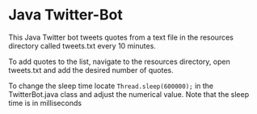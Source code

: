 # Java Twitter-Bot

This Java Twitter bot tweets quotes from a text file in the resources directory called
tweets.txt every 10 minutes. 

To add quotes to the list, navigate to the resources directory, open tweets.txt and 
add the desired number of quotes. 

To change the sleep time locate `Thread.sleep(600000);` in the TwitterBot.java class 
and adjust the numerical value. Note that the sleep time is in milliseconds 
